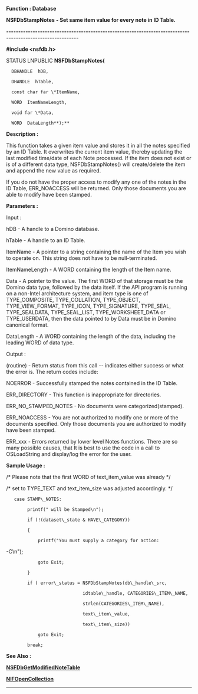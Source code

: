 




<!--
 /\* Font Definitions \*/
 @font-face
 {font-family:Courier;
 panose-1:2 7 4 9 2 2 5 2 4 4;}
@font-face
 {font-family:"Tms Rmn";
 panose-1:2 2 6 3 4 5 5 2 3 4;}
@font-face
 {font-family:Helv;
 panose-1:2 11 6 4 2 2 2 3 2 4;}
@font-face
 {font-family:"Cambria Math";
 panose-1:2 4 5 3 5 4 6 3 2 4;}
 /\* Style Definitions \*/
 p.MsoNormal, li.MsoNormal, div.MsoNormal
 {margin-top:0cm;
 margin-right:0cm;
 margin-bottom:8.0pt;
 margin-left:0cm;
 line-height:107%;
 font-size:11.0pt;
 font-family:"Calibri",sans-serif;}
.MsoChpDefault
 {font-size:11.0pt;}
.MsoPapDefault
 {margin-bottom:8.0pt;
 line-height:107%;}
 /\* Page Definitions \*/
 @page WordSection1
 {size:612.0pt 792.0pt;
 margin:72.0pt 72.0pt 72.0pt 72.0pt;}
div.WordSection1
 {page:WordSection1;}
-->




 


**Function : Database**



**NSFDbStampNotes** **- Set same
item value for every note in ID Table.**


**----------------------------------------------------------------------------------------------------------**



**#include <nsfdb.h>**



STATUS
LNPUBLIC **NSFDbStampNotes(**  

      DBHANDLE  hDB,  

      DHANDLE  hTable,  

      const char far \*ItemName,  

      WORD  ItemNameLength,  

      void far \*Data,  

      WORD  DataLength**);**



**Description :**



This
function takes a given item value and stores it in all the notes specified by
an ID Table.  It overwrites the current item value, thereby updating the last
modified time/date of each Note processed.  If the item does not exist or is of
a different data type, NSFDbStampNotes() will create/delete the item and append
the new value as required.


 


If you do
not have the proper access to modify any one of the notes in the ID Table,
ERR\_NOACCESS will be returned.  Only those documents you are able to modify
have been stamped.


 


**Parameters :**



Input :  

hDB  -  A handle to a Domino database.  

  

hTable  -  A handle to an ID Table.  

  

ItemName  -  A pointer to a string containing the name of the Item you wish to
operate on.  This string does not have to be null-terminated.  

  

ItemNameLength  -  A WORD containing the length of the Item name.  

  

Data  -  A pointer to the value.  The first WORD of that storage must be the
Domino data type, followed by the data itself.  If the API program is running
on a non-Intel architecture system, and item type is one of TYPE\_COMPOSITE,
TYPE\_COLLATION, TYPE\_OBJECT, TYPE\_VIEW\_FORMAT, TYPE\_ICON, TYPE\_SIGNATURE,
TYPE\_SEAL, TYPE\_SEALDATA, TYPE\_SEAL\_LIST, TYPE\_WORKSHEET\_DATA or TYPE\_USERDATA,
then the data pointed to by Data must be in Domino canonical format.  

  

DataLength  -  A WORD containing the length of the data, including the leading
WORD of data type.  

  




Output :  

(routine)  -  Return status from this call -- indicates either success or what
the error is. The return codes include:  

  

NOERROR - Successfully stamped the notes contained in the ID Table.  

  

ERR\_DIRECTORY - This function is inappropriate for directories.  

  

ERR\_NO\_STAMPED\_NOTES - No documents were categorized(stamped).    

  

ERR\_NOACCESS - You are not authorized to modify one or more of the documents
specified.  Only those documents you are authorized to modify have been
stamped.  

  

ERR\_xxx - Errors returned by lower level Notes functions.  There are so many
possible causes, that It is best to use the code in a call to OSLoadString and
display/log the error for the user.  

  

  




 **Sample Usage :**


  

  

   /\* Please note that the first WORD of text\_item\_value was already \*/  

   /\* set to TYPE\_TEXT and text\_item\_size was adjusted accordingly.  \*/  

  

       case STAMP\_NOTES:  

            printf(" will be Stamped\n");  

            if (!(dataset\_state & HAVE\_CATEGORY))  

            {  

                printf("You must supply a category for action:
-C\n");  

                goto Exit;  

            }  

            if ( error\_status = NSFDbStampNotes(db\_handle\_src,  

                                 idtable\_handle, CATEGORIES\_ITEM\_NAME,  

                                 strlen(CATEGORIES\_ITEM\_NAME),  

                                 text\_item\_value,  

                                 text\_item\_size))  

                goto Exit;  

            break;  

  




 **See Also :**


**[NSFDbGetModifiedNoteTable](NSFDbGetModifiedNoteTable.md)**


**[NIFOpenCollection](NIFOpenCollection.md)**



----------------------------------------------------------------------------------------------------------


 





